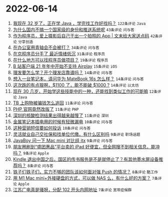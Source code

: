 # 2022-06-14

1. [我现在 32 岁了，正在学 Java ，学完找工作好找吗？](https://www.v2ex.com/t/859436) `122条评论` `Java`
1. [为什么国内不搞一个国家级的身份和推送系统呢](https://www.v2ex.com/t/859451) `43条评论` `问与答`
1. [作为程序员，爱上摄影后自己干出一个拍照的 App | 文末给大家送点码](https://www.v2ex.com/t/859469) `42条评论` `分享创造`
1. [在办公室用青轴会不会被打？](https://www.v2ex.com/t/859459) `34条评论` `问与答`
1. [在京程序员分手了 最近情绪低沉](https://www.v2ex.com/t/859483) `31条评论` `程序员`
1. [在什么地方可以找程序员做项目？](https://www.v2ex.com/t/859482) `19条评论` `程序员`
1. [B 站客户端 21 年年中开始不支持 Airplay](https://www.v2ex.com/t/859456) `15条评论` `iOS`
1. [理发要怎么学？开个理发店靠谱吗？](https://www.v2ex.com/t/859489) `14条评论` `问与答`
1. [想入一台笔记本，请问华为 MateBook 16s 怎么样？](https://www.v2ex.com/t/859480) `14条评论` `问与答`
1. [这次跌的有点狠啊，$1100 了，能不能破 $1000 ?](https://www.v2ex.com/t/859441) `14条评论` `以太坊`
1. [现在 30 几岁，开始学这些技能中的一种，还能找到类似工作的可能嘛](https://www.v2ex.com/t/859474) `12条评论` `Java`
1. [TB 上购物被骗钱怎么追回](https://www.v2ex.com/t/859505) `11条评论` `问与答`
1. [PHP 官网竟然改版了](https://www.v2ex.com/t/859445) `11条评论` `PHP`
1. [深圳的核酸检测结果出得越来越慢了](https://www.v2ex.com/t/859435) `11条评论` `深圳`
1. [金属笔记本插电用的时候有轻微漏电](https://www.v2ex.com/t/859488) `10条评论` `问与答`
1. [这种营销短信要如何投诉](https://www.v2ex.com/t/859438) `10条评论` `问与答`
1. [灵活就业自己交社保和找单位代缴，有什么区别吗](https://www.v2ex.com/t/859481) `9条评论` `职场话题`
1. [JavaBoy 问一下 Mac mini 对比组 itx](https://www.v2ex.com/t/859443) `9条评论` `问与答`
1. [朋友圈刷到“盛团惠品”平台卖的 iPad 好便宜，但全网搜不到相关信息，能冲吗？](https://www.v2ex.com/t/859430) `9条评论` `Apple`
1. [Kindle 退出中国之后，国区的传书服务是不是就停止了？有其他墨水屏设备推荐吗？](https://www.v2ex.com/t/859484) `8条评论` `问与答`
1. [铁子们铁子们，实力不够的团队该如何面对强 Push 的情况？](https://www.v2ex.com/t/859462) `8条评论` `酷工作`
1. [用 M1 Mac mini+外接硬盘的方式，可以做 NAS 么，有什么好的方案？](https://www.v2ex.com/t/859493) `7条评论` `Apple`
1. [江苏广电真是骚呀，分配 102 开头内网地址](https://www.v2ex.com/t/859490) `7条评论` `宽带症候群`

